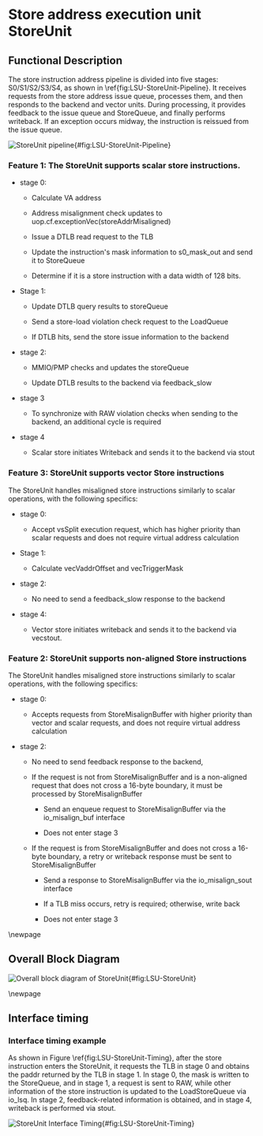 # Store address execution unit StoreUnit

## Functional Description

The store instruction address pipeline is divided into five stages:
S0/S1/S2/S3/S4, as shown in \ref{fig:LSU-StoreUnit-Pipeline}. It receives
requests from the store address issue queue, processes them, and then responds
to the backend and vector units. During processing, it provides feedback to the
issue queue and StoreQueue, and finally performs writeback. If an exception
occurs midway, the instruction is reissued from the issue queue.

![StoreUnit
pipeline](./figure/LSU-StoreUnit-Pipeline.svg){#fig:LSU-StoreUnit-Pipeline}

### Feature 1: The StoreUnit supports scalar store instructions.

* stage 0:

    * Calculate VA address

    * Address misalignment check updates to
      uop.cf.exceptionVec(storeAddrMisaligned)

    * Issue a DTLB read request to the TLB

    * Update the instruction's mask information to s0_mask_out and send it to
      StoreQueue

    * Determine if it is a store instruction with a data width of 128 bits.

* Stage 1:

    * Update DTLB query results to storeQueue

    * Send a store-load violation check request to the LoadQueue

    * If DTLB hits, send the store issue information to the backend

* stage 2:

    * MMIO/PMP checks and updates the storeQueue

    * Update DTLB results to the backend via feedback_slow

* stage 3

    * To synchronize with RAW violation checks when sending to the backend, an
      additional cycle is required

* stage 4

    * Scalar store initiates Writeback and sends it to the backend via stout

### Feature 3: StoreUnit supports vector Store instructions

The StoreUnit handles misaligned store instructions similarly to scalar
operations, with the following specifics:

* stage 0:

    * Accept vsSplit execution request, which has higher priority than scalar
      requests and does not require virtual address calculation

* Stage 1:

    * Calculate vecVaddrOffset and vecTriggerMask

* stage 2:

    * No need to send a feedback_slow response to the backend

* stage 4:

    * Vector store initiates writeback and sends it to the backend via vecstout.

### Feature 2: StoreUnit supports non-aligned Store instructions

The StoreUnit handles misaligned store instructions similarly to scalar
operations, with the following specifics:

* stage 0:

    * Accepts requests from StoreMisalignBuffer with higher priority than vector
      and scalar requests, and does not require virtual address calculation

* stage 2:

    * No need to send feedback response to the backend,

    * If the request is not from StoreMisalignBuffer and is a non-aligned
      request that does not cross a 16-byte boundary, it must be processed by
      StoreMisalignBuffer

        * Send an enqueue request to StoreMisalignBuffer via the io_misalign_buf
          interface

        * Does not enter stage 3

    * If the request is from StoreMisalignBuffer and does not cross a 16-byte
      boundary, a retry or writeback response must be sent to
      StoreMisalignBuffer

        * Send a response to StoreMisalignBuffer via the io_misalign_sout
          interface

        * If a TLB miss occurs, retry is required; otherwise, write back

        * Does not enter stage 3

\newpage

## Overall Block Diagram

![Overall block diagram of
StoreUnit](./figure/LSU-StoreUnit.svg){#fig:LSU-StoreUnit}

\newpage

## Interface timing

### Interface timing example

As shown in Figure \ref{fig:LSU-StoreUnit-Timing}, after the store instruction
enters the StoreUnit, it requests the TLB in stage 0 and obtains the paddr
returned by the TLB in stage 1. In stage 0, the mask is written to the
StoreQueue, and in stage 1, a request is sent to RAW, while other information of
the store instruction is updated to the LoadStoreQueue via io_lsq. In stage 2,
feedback-related information is obtained, and in stage 4, writeback is performed
via stout.

![StoreUnit Interface
Timing](./figure/LSU-StoreUnit-Timing.svg){#fig:LSU-StoreUnit-Timing}
